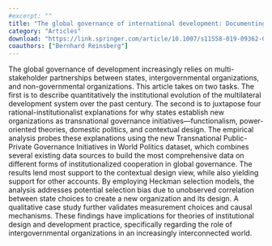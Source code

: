```yaml
---
#excerpt: ""
title: "The global governance of international development: Documenting the rise of multi-stakeholder partnerships and identifying underlying theoretical explanations"
category: "Articles"
download: "https://link.springer.com/article/10.1007/s11558-019-09362-0"
coauthors: ["Bernhard Reinsberg"]
---
```

The global governance of development increasingly relies on multi-stakeholder partnerships
between states, intergovernmental organizations, and non-governmental organizations.
This article takes on two tasks. The first is to describe quantitatively the
institutional evolution of the multilateral development system over the past century.
The second is to juxtapose four rational-institutionalist explanations for why states
establish new organizations as transnational governance initiatives—functionalism,
power-oriented theories, domestic politics, and contextual design. The empirical analysis
probes these explanations using the new Transnational Public-Private Governance
Initiatives in World Politics dataset, which combines several existing data sources to
build the most comprehensive data on different forms of institutionalized cooperation in
global governance. The results lend most support to the contextual design view, while
also yielding support for other accounts. By employing Heckman selection models, the
analysis addresses potential selection bias due to unobserved correlation between state
choices to create a new organization and its design. A qualitative case study further
validates measurement choices and causal mechanisms. These findings have implications
for theories of institutional design and development practice, specifically regarding
the role of intergovernmental organizations in an increasingly interconnected world.

